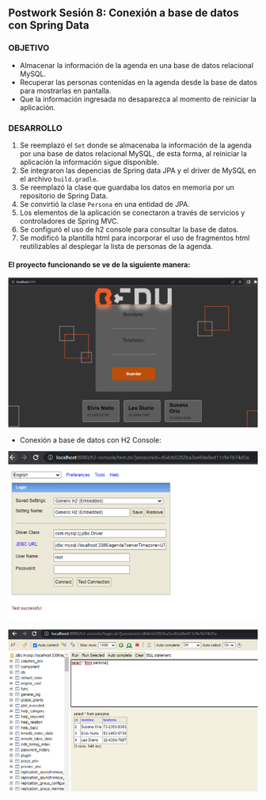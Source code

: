 ## Postwork Sesión 8: Conexión a base de datos con Spring Data

### OBJETIVO

- Almacenar la información de la agenda en una base de datos relacional MySQL.
- Recuperar las personas contenidas en la agenda desde la base de datos para mostrarlas en pantalla.
- Que la información ingresada no desaparezca al momento de reiniciar la aplicación.


### DESARROLLO

1. Se reemplazó el `Set` donde se almacenaba la información de la agenda por una base de datos relacional MySQL, de esta forma, al reiniciar la aplicación la información sigue disponible.
2. Se integraron las depencias de Spring data JPA y el driver de MySQL en el archivo `build.gradle`.
3. Se reemplazó la clase que guardaba los datos en memoria por un repositorio de Spring Data.
4. Se convirtió la clase `Persona` en una entidad de JPA.
5. Los elementos de la aplicación se conectaron a través de servicios y controladores de Spring MVC.
6. Se configuró el uso de h2 console para consultar la base de datos.
7. Se modificó la plantilla html para incorporar el uso de fragmentos html reutilizables al desplegar la lista de personas de la agenda.

#### El proyecto funcionando se ve de la siguiente manera:
![pantalla-aplicacion](img/pantalla-aplicacion.png)

- Conexión a base de datos con H2 Console:

![pantalla-h2-console-connection](img/pantalla-h2-console-connection.png)

![pantalla-h2-console](img/pantalla-h2-console.png)


